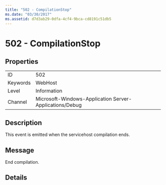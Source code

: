 ```yaml
---
title: "502 - CompilationStop"
ms.date: "03/30/2017"
ms.assetid: d7d3ab29-0dfa-4cf4-9bca-cd8191c51db5
---
```

# 502 - CompilationStop
## Properties  


|||  
|-|-|  
|ID|502|  
|Keywords|WebHost|  
|Level|Information|  
|Channel|Microsoft-Windows-Application Server-Applications/Debug|  

## Description  
 This event is emitted when the servicehost compilation ends.  

## Message  
 End compilation.  

## Details
